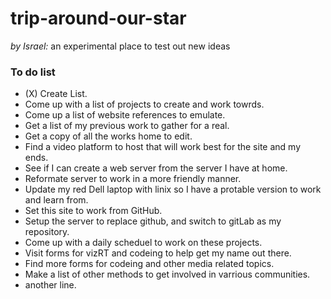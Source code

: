 # trip-around-our-star
_by Israel:_ 
an experimental place to test out new ideas

### To do list ###
 * (X) Create List.
 * Come up with a list of projects to create and work towrds.
 * Come up a list of website references to emulate.
 * Get a list of my previous work to gather for a real.
 * Get a copy of all the works home to edit.
 * Find a video platform to host that will work best for the site and my ends.
 * See if I can create a web server from the server I have at home.
 * Reformate server to work in a more friendly manner.
 * Update my red Dell laptop with linix so I have a protable version to work and learn from.
 * Set this site to work from GitHub.
 * Setup the server to replace github, and switch to gitLab as my repository.
 * Come up with a daily scheduel to work on these projects.
 * Visit forms for vizRT and codeing to help get my name out there.
 * Find more forms for codeing and other media related topics.
 * Make a list of other methods to get involved in varrious communities.
 * another line.